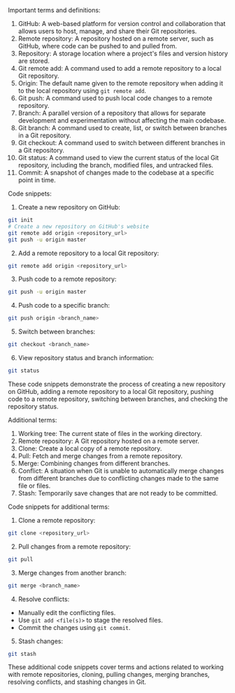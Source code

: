 Important terms and definitions:

1. GitHub: A web-based platform for version control and collaboration that allows users to host, manage, and share their Git repositories.
2. Remote repository: A repository hosted on a remote server, such as GitHub, where code can be pushed to and pulled from.
3. Repository: A storage location where a project's files and version history are stored.
4. Git remote add: A command used to add a remote repository to a local Git repository.
5. Origin: The default name given to the remote repository when adding it to the local repository using `git remote add`.
6. Git push: A command used to push local code changes to a remote repository.
7. Branch: A parallel version of a repository that allows for separate development and experimentation without affecting the main codebase.
8. Git branch: A command used to create, list, or switch between branches in a Git repository.
9. Git checkout: A command used to switch between different branches in a Git repository.
10. Git status: A command used to view the current status of the local Git repository, including the branch, modified files, and untracked files.
11. Commit: A snapshot of changes made to the codebase at a specific point in time.

Code snippets:

1. Create a new repository on GitHub:
```bash
git init
# Create a new repository on GitHub's website
git remote add origin <repository_url>
git push -u origin master
```

2. Add a remote repository to a local Git repository:
```bash
git remote add origin <repository_url>
```

3. Push code to a remote repository:
```bash
git push -u origin master
```

4. Push code to a specific branch:
```bash
git push origin <branch_name>
```

5. Switch between branches:
```bash
git checkout <branch_name>
```

6. View repository status and branch information:
```bash
git status
```

These code snippets demonstrate the process of creating a new repository on GitHub, adding a remote repository to a local Git repository, pushing code to a remote repository, switching between branches, and checking the repository status.

Additional terms:

1. Working tree: The current state of files in the working directory.
2. Remote repository: A Git repository hosted on a remote server.
3. Clone: Create a local copy of a remote repository.
4. Pull: Fetch and merge changes from a remote repository.
5. Merge: Combining changes from different branches.
6. Conflict: A situation when Git is unable to automatically merge changes from different branches due to conflicting changes made to the same file or files.
7. Stash: Temporarily save changes that are not ready to be committed.

Code snippets for additional terms:

1. Clone a remote repository:
```bash
git clone <repository_url>
```

2. Pull changes from a remote repository:
```bash
git pull
```

3. Merge changes from another branch:
```bash
git merge <branch_name>
```

4. Resolve conflicts:
- Manually edit the conflicting files.
- Use `git add <file(s)>` to stage the resolved files.
- Commit the changes using `git commit`.

5. Stash changes:
```bash
git stash
```

These additional code snippets cover terms and actions related to working with remote repositories, cloning, pulling changes, merging branches, resolving conflicts, and stashing changes in Git.